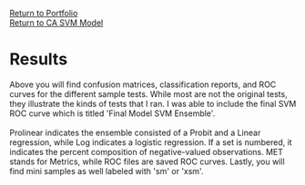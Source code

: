 [Return to Portfolio](https://kgalvancuesta.github.io/portfolio/) <br>
[Return to CA SVM Model](https://github.com/kgalvancuesta/portfolio/tree/main/CA%20SVM%20Model)

# Results
Above you will find confusion matrices, classification reports, and ROC curves for the different sample tests. While most are not the original tests, they illustrate the kinds of tests that I ran. I was able to include the final SVM ROC curve which is titled 'Final Model SVM Ensemble'. <br> <br>   Prolinear indicates the ensemble consisted of a Probit and a Linear regression, while Log indicates a logistic regression. If a set is numbered, it indicates the percent composition of negative-valued observations. MET stands for Metrics, while ROC files are saved ROC curves. Lastly, you will find mini samples as well labeled with 'sm' or 'xsm'.
